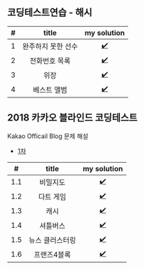 ## 코딩테스트연습 - 해시
#|title|my solution
:---:|:---:|:---:
1|완주하지 못한 선수|[✔️](https://allo-ew.tistory.com/113)
2|전화번호 목록|[✔️](https://allo-ew.tistory.com/113)
3|위장|[✔️](https://allo-ew.tistory.com/113)
4|베스트 앨범|[✔️](https://allo-ew.tistory.com/113)

## 2018 카카오 블라인드 코딩테스트
Kakao Officail Blog 문제 해설
- [1차](https://tech.kakao.com/2017/09/27/kakao-blind-recruitment-round-1/)

#|title|my solution
:---:|:---:|:---:
1.1|비밀지도|[✔️](https://allo-ew.tistory.com/104)
1.2|다트 게임|[✔️](https://allo-ew.tistory.com/106)
1.3|캐시|[✔️](https://allo-ew.tistory.com/105)
1.4|셔틀버스|[✔️](https://allo-ew.tistory.com/107)
1.5|뉴스 클러스터링|[✔️](https://allo-ew.tistory.com/108)
1.6|프랜즈4블록|[✔️](https://allo-ew.tistory.com/109)
